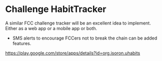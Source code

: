 # Challenge HabitTracker 

A similar FCC challenge tracker will be an excellent idea to implement. 
Either as a web app or a mobile app or both. 
 - SMS alerts to encourage FCCers not to break the chain can be added features.

https://play.google.com/store/apps/details?id=org.isoron.uhabits
